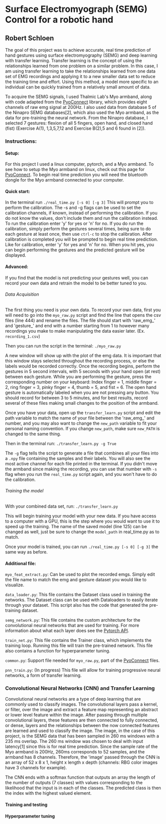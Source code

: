 # Surface Electromyograph (SEMG) Control for a robotic hand
## Robert Schloen

The goal of this project was to achieve accurate, real time prediction of hand gestures using surface electromyography (SEMG) and deep learning with transfer learning. Transfer learning is the concept of using the relationships learned from one problem on a similar problem. In this case, I am using transfer learning to take the relationships learned from one data set of EMG recordings and applying it to a new smaller data set to reduce the training time and effort. Using this method, a model more specific to an individual can be quickly trained from a relatively small amount of data.

 To acquire the SEMG signals, I used Thalmic Lab's Myo armband, along with code adapted from the [PyoConnect](http://www.fernandocosentino.net/pyoconnect/) library, which provides eight channels of raw emg signal at 200Hz. I also used data from database 5 of the Ninapro SEMG databases[2], which also used the Myo armband, as the data for pre-training the neural network. From the Ninapro database, I selected 7 gestures: flexion of all 5 fingers, open hand, and closed hand (fist) (Exercise A(1), 1,3,5,7,12 and Exercise B(2),5 and 6 found in [2]).


### Instructions:
#### Setup:
For this project I used a linux computer, pytorch, and a Myo armband. To see how to setup the Myo armband on linux, check out this page for [PyoConnect](http://www.fernandocosentino.net/pyoconnect/). To begin real time prediction you will need the bluetooth dongle for the Myo armband connected to your computer.

#### Quick start:
In the terminal run `./real_time.py [-s 0] [-g 3]`
This will prompt you to perform the calibration. The -s and -g flags can be used to set the calibration channels, if known, instead of performing the calibration. If you do not know the values, don't include them and run the calibration instead.
To run the calibration enter 'y' for yes or 'n' for no.
If you do run the calibration, simply perform the gestures several times, being sure to do each gesture at least once, then use `ctrl-c` to stop the calibration.
After calibration is completed you will be prompted to begin real time prediction. Like for calibration, enter 'y' for yes and 'n' for no.
When you hit yes, you can begin performing the gestures and the predicted gesture will be displayed.

#### Advanced:
If you find that the model is not predicting your gestures well, you can record your own data and retrain the model to be better tuned to you.

###### Data Acquisition   
The first thing you need is your own data. To record your own data, first you will need to go into the `myo_raw.py` script and find the line that opens the csv files (line 444) and rename the files. The file should start with 'raw_emg_' and 'gesture_' and end with a number starting from 1 to however many recordings you make to make manipulating the data easier later. (Ex. `recording_1.csv`)

Then you can run the script in the terminal: `./myo_raw.py`

A new window will show up with the plot of the emg data. It is important that this window stays selected throughout the recording process, or else the labels would be recorded correctly. Once the recording begins, perform the gestures in 5 second intervals, with 5 seconds with your hand open (at rest) between each gesture. While you are performing the gesture, press the corresponding number on your keyboard: Index finger = 1, middle finger = 2, ring finger = 3, pinky finger = 4, thumb = 5, and fist = 6. The open hand gesture is automatically labeled when you are not pressing any button. You should record for between 3 to 5 minutes, and for best results, record several of these files making small changes to the position of the armband.

Once you have your data, open up the `transfer_learn.py` script and edit the path variable to match the name of your file between the 'raw_emg_' and number, and you may also want to change the `new_path` variable to fit your personal naming convention. If you change `new_path`, make sure `new_PATH` is changed to the same thing.

Then in the terminal run: `./transfer_learn.py -g True`

The `-g` flag tells the script to generate a file that combines all your files into a `.npy` file containing the samples and their labels. You will also see the most active channel for each file printed in the terminal. If you didn't move the armband since making the recording, you can use that number with `-s` flag when you run the `real_time.py` script again, and you won't have to do the calibration.

###### Training the model
With your combined data set, run: `./transfer_learn.py`

This will begin training your model with your new data. If you have access to a computer with a GPU, this is the step where you would want to use it to speed up the training. The name of the saved model (line 125) can be changed as well, just be sure to change the `model_path` in real_time.py as to match.

Once your model is trained, you can run `./real_time.py [-s 0] [-g 3]` the same way as before.

#### Additional file:
`myo_feat_extract.py`: Can be used to plot the recorded emgs. Simply edit the file name to match the emg and gesture dataset you would like to visualize.

`data_loader.py`: This file contains the Dataset class used in training the networks. The Dataset class can be used with Dataloaders to easily iterate through your dataset. This script also has the code that generated the pre-training dataset.

`semg_network.py`: This file contains the custom architecture for the convolutional neural networks that are used for training. For more information about what each layer does see the [Pytorch API](https://pytorch.org/docs/stable/nn.html).

`train_net.py`: This file contains the Trainer class, which implements the training loop. Running this file will train the pre-trained network. This file also contains a function for hyperparameter tuning.

`common.py`: Support file needed for `myo_raw.py`, part of the [PyoConnect](http://www.fernandocosentino.net/pyoconnect/) files.

`pnn_train.py`: (In progress) This file will allow for training progressive neural networks, a form of transfer learning.




### Convolutional Neural Networks (CNN) and Transfer Learning
Convolutional neural networks are a type of deep learning that are commonly used to classify images. The convolutional layers pass a kernel, or filter, over the image and extract a feature map representing an abstract or lower level feature within the image. After passing through multiple convolutional layers, these features are then connected to fully connected, or dense, layers and the relationships between the now connected features are learned and used to classify the image. The image, in the case of this project, is the SEMG data that has been sampled in 260 ms windows with a 235 ms overlap. The 260 ms window was chosen to deal with input latency[1] since this is for real time prediction. Since the sample rate of the Myo armband is 200Hz, 260ms corresponds to 52 samples, and the armband has 8 channels. Therefore, the 'image' passed through the CNN is an array of 52 x 8 x 1, height x length x depth (channels: RBG color images have 3 channels for example).

The CNN ends with a softmax function that outputs an array the length of the number of outputs (7 classes) with values corresponding to the likelihood that the input is in each of the classes. The predicted class is then the index with the highest valued element.  

#### Training and testing

#### Hyperparameter tuning
